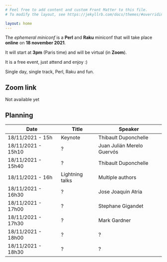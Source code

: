 ```yaml
---
# Feel free to add content and custom Front Matter to this file.
# To modify the layout, see https://jekyllrb.com/docs/themes/#overriding-theme-defaults

layout: home
---
```


The *ephemeral miniconf* is a **Perl** and **Raku** miniconf that will take place **online** on **18 november 2021**.

It will start at **3pm** (Paris time) and will be virtual (in **Zoom**).

It is a free event, just attend and enjoy :)

Single day, single track, Perl, Raku and fun.

## Zoom link

Not available yet

## Planning

| Date                | Title           | Speaker                    |
|---------------------|-----------------|----------------------------|
| 18/11/2021 - 15h    | Keynote         | Thibault Duponchelle       |
| 18/11/2021 - 15h10  | ?               | Juan Julián Merelo Guervós |
| 18/11/2021 - 15h40  | ?               | Thibault Duponchelle       |
| 18/11/2021 - 16h    | Lightning talks | Multiple authors           |
| 18/11/2021 - 16h30  | ?               | Jose Joaquin Atria         |
| 18/11/2021 - 17h00  | ?               | Stephane Gigandet          |
| 18/11/2021 - 17h30  | ?               | Mark Gardner               |
| 18/11/2021 - 18h00  | ?               | ?                          |
| 18/11/2021 - 18h30  | ?               | ?                          |
